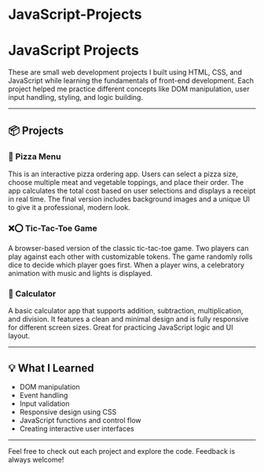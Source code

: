 # JavaScript-Projects
# JavaScript Projects

These are small web development projects I built using HTML, CSS, and JavaScript while learning the fundamentals of front-end development. Each project helped me practice different concepts like DOM manipulation, user input handling, styling, and logic building.

---

## 📦 Projects

### 🍕 Pizza Menu
This is an interactive pizza ordering app. Users can select a pizza size, choose multiple meat and vegetable toppings, and place their order. The app calculates the total cost based on user selections and displays a receipt in real time. The final version includes background images and a unique UI to give it a professional, modern look.

### ❌⭕ Tic-Tac-Toe Game
A browser-based version of the classic tic-tac-toe game. Two players can play against each other with customizable tokens. The game randomly rolls dice to decide which player goes first. When a player wins, a celebratory animation with music and lights is displayed.

### 🧮 Calculator
A basic calculator app that supports addition, subtraction, multiplication, and division. It features a clean and minimal design and is fully responsive for different screen sizes. Great for practicing JavaScript logic and UI layout.

---

## 💡 What I Learned
- DOM manipulation
- Event handling
- Input validation
- Responsive design using CSS
- JavaScript functions and control flow
- Creating interactive user interfaces

---

Feel free to check out each project and explore the code. Feedback is always welcome!
